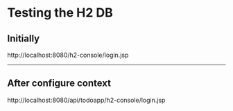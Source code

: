 # Testing the H2 DB

## Initially
http://localhost:8080/h2-console/login.jsp

---

## After configure context
http://localhost:8080/api/todoapp/h2-console/login.jsp